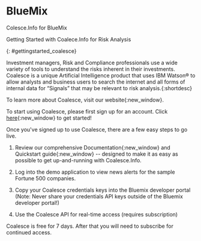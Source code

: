 # BlueMix
Colesce.Info for BlueMix

Getting Started with Coalece.Info for Risk Analysis

{: #gettingstarted_coalesce}

Investment managers, Risk and Compliance professionals use a wide variety of tools to understand the risks inherent in their investments. Coalesce is a unique Artificial Intelligence product that uses IBM Watson® to allow analysts and business users to search the internet and all forms of internal data for “Signals” that may be relevant to risk analysis.{:shortdesc}

To learn more about Coalesce, visit our website{:new_window}.

To start using Coalesce, please first sign up for an account. Click <a href="http://coalesce.info/">here</a>{:new_window} to get started!

Once you've signed up to use Coalesce, there are a few easy steps to go live.

1.	Review our comprehensive Documentation{:new_window} and Quickstart guide{:new_window} -- designed to make it as easy as possible to get up-and-running with Coalesce.Info.

2.	Log into the demo application to view news alerts for the sample Fortune 500 companies.
  
3.	Copy your Coalesce credentials keys into the Bluemix developer portal (Note: Never share your credentials API keys outside of the Bluemix developer portal!)

4.	Use the Coalesce API for real-time access (requires subscription) 


Coalesce is free for 7 days. After that you will need to subscribe for continued access.
